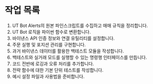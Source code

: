 # 작업 목록

1. UT Bot Alerts의 원본 파인스크립트를 수집하고 매매 규칙을 정리합니다.
2. UT Bot 로직을 파이썬 함수로 변환합니다.
3. 바이낸스 API 인증 정보와 연결 유틸리티를 설정합니다.
4. 주문 실행 및 포지션 관리를 구현합니다.
5. 과거 바이낸스 데이터를 활용한 백테스트 모듈을 작성합니다.
6. 백테스트와 실거래 모드를 실행할 수 있는 명령행 인터페이스를 만듭니다.
7. 코드 전반에 로깅과 오류 처리를 추가합니다.
8. 전략 함수에 대한 기본 단위 테스트를 작성합니다.
9. 예시 설정 파일과 사용법을 준비합니다.
